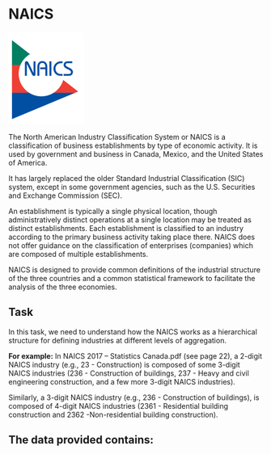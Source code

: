 # NAICS
<img src="img.svg.png">

The North American Industry Classification System or NAICS is a classification of business establishments by type of economic activity. It is used by government and business in Canada, Mexico, and the United States of America.

It has largely replaced the older Standard Industrial Classification (SIC) system, except in some government agencies, such as the U.S. Securities and Exchange Commission (SEC).

An establishment is typically a single physical location, though administratively distinct operations at a single location may be treated as distinct establishments. Each establishment is classified to an industry according to the primary business activity taking place there. NAICS does not offer guidance on the classification of enterprises (companies) which are composed of multiple establishments.

NAICS is designed to provide common definitions of the industrial structure of the three countries and a common statistical framework to facilitate the analysis of the three economies.

## Task
In this task, we need to understand how the NAICS works as a hierarchical structure for defining industries at different levels of aggregation.

<b>For example:</b>
In NAICS 2017 – Statistics Canada.pdf (see page 22), a 2-digit NAICS industry (e.g., 23 - Construction) is composed of some 3-digit NAICS industries (236 - Construction of buildings, 237 - Heavy and civil engineering construction, and a few more 3-digit NAICS industries).

Similarly, a 3-digit NAICS industry (e.g., 236 - Construction of buildings), is composed of 4-digit NAICS industries (2361 - Residential building construction and 2362 -Non-residential building construction).

## The data provided contains:

